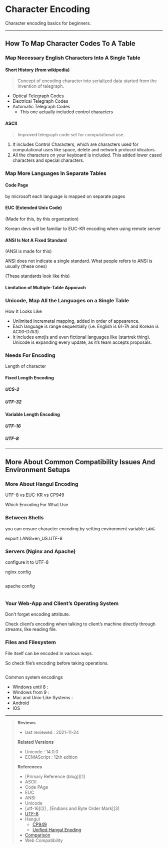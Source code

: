 # Character Encoding

Character encoding basics for beginners.

---- 

## How To Map Character Codes To A Table

### Map Necessary English Characters Into A Single Table

#### Short History (from wikipedia)

> Concept of encoding character into serialized data started from the invention of telegraph.

* Optical Telegraph Codes
* Electrical Telegraph Codes
* Automatic Telegraph Codes
	* This one actually included control characters

#### ASCII

>  Improved telegraph code set for computational use.

1. It includes Control Characters, which are characters used for computational uses like space, delete and network protocol idicators.
2. All the characters on your keyboard is included. This added lower cased characters and special characters. 

### Map More Languages In Separate Tables

#### Code Page

by microsoft
each language is mapped on separate pages

#### EUC (Extended Unix Code)

(Made for this, by this organization)

Korean devs will be familiar to EUC-KR encoding when using remote server 

#### ANSI Is Not A Fixed Standard

(ANSI is made for this)

ANSI does not indicate a single standard. What people refers to ANSI is usually (these ones)

(These standards look like this) 

#### Limitation of Multiple-Table Apporach

### Unicode, Map All the Languages on a Single Table

How It Looks Like

- Unlimited incremetal mapping, added in order of appearence.
- Each language is range sequentially (i.e. English is 61-7A and Korean is AC00-D7A3).
- It includes emojis and even fictional languages like (startrek thing). Unicode is expanding every update, as it’s team accepts proposals.

### Needs For Encoding

Length of character

#### Fixed Length Encoding

##### UCS-2

##### UTF-32

#### Variable Length Encoding

##### UTF-16

##### UTF-8

---- 

## More About Common Compatibility Issues And Environment Setups

### More About Hangul Encoding

UTF-8 vs EUC-KR vs CP949

Which Encoding For What Use

### Between Shells

you can ensure character encoding by setting environment variable `LANG` 

export LANG=en\_US.UTF-8

### Servers (Nginx and Apache)

configure it to UTF-8

nginx config
```nginx

```

apache config
```apache

```

### Your Web-App and Client’s Operating System

Don’t forget encoding attribute.

Check client’s encoding when talking to client’s machine directly through streams, like reading file.

### Files and Filesystem

File itself can be encoded in various ways.

So check file’s encoding before taking operations.
```bash

```

Common system encodings
- Windows until 8 : 
- Windows from 9 : 
- Mac and Unix-Like Systems : 
- Android
- IOS

----

> **Reviews**
> 
> - last reviewed : 2021-11-24
> 
> **Related Versions**
> 
> - Unicode : 14.0.0
> - ECMAScript : 12th edition
> 
> **References**
> 
> * [Primary Reference (blog)][1]
> * ASCII
> * Code PAge
> * EUC
> * ANSI
> * Unicode
> * [utf-16][2] , [Endians and Byte Order Mark][3]
> * [UTF-8]()
> * Hangul
>   * [CP949]()
>   * [Unified Hangul Enoding]()
> * [Comparison]()
> * Web Compatibility